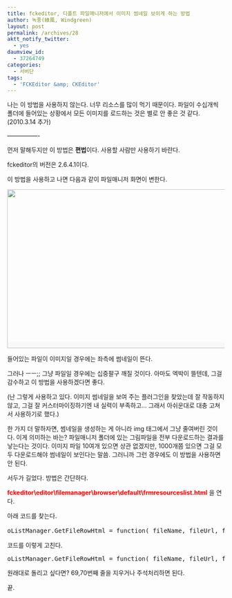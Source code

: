 ```yaml
---
title: fckeditor, 디폴트 파일매니저에서 이미지 썸네일 보이게 하는 방법
author: 녹풍(綠風, Windgreen)
layout: post
permalink: /archives/28
aktt_notify_twitter:
  - yes
daumview_id:
  - 37264749
categories:
  - 서버단
tags:
  - 'FCKEditor &amp; CKEditor'
---
```

나는 이 방법을 사용하지 않는다. 너무 리소스를 많이 먹기 때문이다. 파일이 수십개씩 폴더에 들어있는 상황에서 모든 이미지를 로드하는 것은 별로 안 좋은 것 같다.(2010.3.14 추가)

&#8212;&#8212;&#8212;&#8212;&#8212;-

먼저 말해두지만 이 방법은 **편법**이다. 사용할 사람만 사용하기 바란다.

fckeditor의 버전은 2.6.4.1이다.

이 방법을 사용하고 나면 다음과 같이 파일매니저 화면이 변한다.

<span class="Apple-style-span" style="background-color: rgb(248, 248, 248);"><img src="http://dl.dropboxusercontent.com/u/15546257/blog/mytory/old-images/1/cfile22.uf.18571F474D4BC8631C8C30.gif" class="aligncenter" width="540" height="368" alt="" /></span>

들어있는 파일이 이미지일 경우에는 좌측에 썸네일이 뜬다.

그러나 ㅡㅡ;; 그냥 파일일 경우에는 십중팔구 깨질 것이다. 아마도 엑박이 뜰텐데, 그걸 감수하고 이 방법을 사용하겠다면 좋다.

(난 그렇게 사용하고 있다. 이미지 썸네일을 보여 주는 플러그인을 찾았는데 잘 작동하지 않고, 그걸 잘 커스터마이징하기엔 내 실력이 부족하고&#8230; 그래서 아쉬운대로 대충 고쳐서 사용하기로 했다.)

한 가지 더 말하자면, 썸네일을 생성하는 게 아니라 img 태그에서 그냥 줄여버린 것이다. 이게 의미하는 바는? 파일매니저 폴더에 있는 그림파일을 전부 다운로드하는 결과를 낳는다는 것이다. 이미지 파일 10여개 있으면 상관 없겠지만, 1000개쯤 있으면 그걸 모두 다운로드해야 썸네일이 보인다는 말씀. 그러니까 그런 경우에도 이 방법을 사용하면 안 된다.

서두가 길었다. 방법은 간단하다.

<span style="color: rgb(255, 0, 0);"><strong>fckeditor\editor\filemanager\browser\default\frmresourceslist.html</strong></span> 을 연다.

아래 코드를 찾는다.

<pre title="code" class="brush: jscript;first-line: 62; ">oListManager.GetFileRowHtml = function( fileName, fileUrl, fileSize )&lt;br /&gt;{&lt;br /&gt;   (생략)&lt;br /&gt;}</pre>

코드를 이렇게 고친다.

<pre title="code" class="brush: jscript;first-line: 62; highlight: [69,70]; ">oListManager.GetFileRowHtml = function( fileName, fileUrl, fileSize )&lt;br /&gt;{&lt;br /&gt;	// Build the link to view the folder.&lt;br /&gt;	var sLink = &#039;&lt;a href="#" onclick="OpenFile(\&#039;&#039; + ProtectPath( fileUrl ) + &#039;\&#039;);return false;"&gt;&#039; ;&lt;br /&gt;	// Get the file icon.&lt;br /&gt;	var sIcon = oIcons.GetIcon( fileName ) ;&lt;br /&gt;	return &#039;&lt;tr&gt;&#039; +&lt;br /&gt;			&#039;&lt;td width="70"&gt;&#039;+sLink+&#039;&lt;img src="&#039; + ProtectPath( fileUrl ) + &#039;" width="70" border="0"&gt;&lt;\/a&gt;&#039; +&lt;br /&gt;			&#039;&lt;\/td&gt;&#039; +&lt;br /&gt;			&#039;&lt;td width="16"&gt;&#039; +&lt;br /&gt;				sLink +&lt;br /&gt;				&#039;&lt;img alt="" src="images/icons/&#039; + sIcon + &#039;.gif" width="16" height="16" border="0"&gt;&lt;\/a&gt;&#039; +&lt;br /&gt;			&#039;&lt;\/td&gt;&lt;td&gt;&amp;nbsp;&#039; +&lt;br /&gt;				sLink +&lt;br /&gt;				fileName +&lt;br /&gt;				&#039;&lt;\/a&gt;&#039; +&lt;br /&gt;			&#039;&lt;\/td&gt;&lt;td align="right" nowrap&gt;&amp;nbsp;&#039; +&lt;br /&gt;				fileSize +&lt;br /&gt;				&#039; KB&#039; +&lt;br /&gt;		&#039;&lt;\/td&gt;&lt;\/tr&gt;&#039; ;&lt;br /&gt;}</pre>

원래대로 돌리고 싶다면? 69,70번째 줄을 지우거나 주석처리하면 된다.

끝.